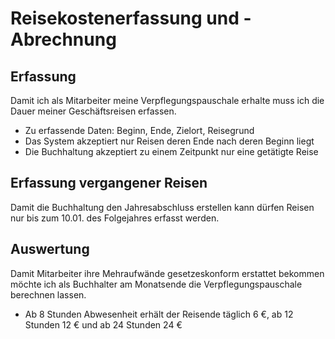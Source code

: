 # Reisekostenerfassung und -Abrechnung

## Erfassung

Damit ich als Mitarbeiter meine Verpflegungspauschale erhalte
muss ich die Dauer meiner Geschäftsreisen erfassen.

* Zu erfassende Daten: Beginn, Ende, Zielort, Reisegrund
* Das System akzeptiert nur Reisen deren Ende nach deren Beginn liegt
* Die Buchhaltung akzeptiert zu einem Zeitpunkt nur eine getätigte Reise

## Erfassung vergangener Reisen

Damit die Buchhaltung den Jahresabschluss erstellen kann dürfen Reisen nur bis
zum 10.01. des Folgejahres erfasst werden.

## Auswertung

Damit Mitarbeiter ihre Mehraufwände gesetzeskonform erstattet bekommen
möchte ich als Buchhalter am Monatsende die Verpflegungspauschale berechnen
lassen.

* Ab 8 Stunden Abwesenheit erhält der Reisende täglich 6 €, ab 12 Stunden 12 € 
  und ab 24 Stunden 24 €
